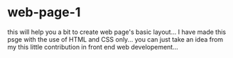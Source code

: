 # web-page-1
this will help you a bit to create web page's basic layout...
I have made this psge with the use of HTML and CSS only...
you can just take an idea from my this little contribution in front end web developement... 
